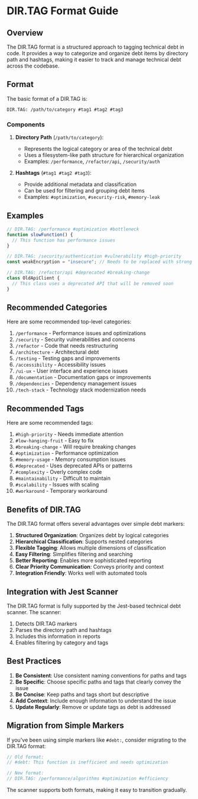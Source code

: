 # DIR.TAG Format Guide

## Overview

The DIR.TAG format is a structured approach to tagging technical debt in code. It provides a way to categorize and organize debt items by directory path and hashtags, making it easier to track and manage technical debt across the codebase.

## Format

The basic format of a DIR.TAG is:

```
DIR.TAG: /path/to/category #tag1 #tag2 #tag3
```

### Components

1. **Directory Path** (`/path/to/category`):
   - Represents the logical category or area of the technical debt
   - Uses a filesystem-like path structure for hierarchical organization
   - Examples: `/performance`, `/refactor/api`, `/security/auth`

2. **Hashtags** (`#tag1 #tag2 #tag3`):
   - Provide additional metadata and classification
   - Can be used for filtering and grouping debt items
   - Examples: `#optimization`, `#security-risk`, `#memory-leak`

## Examples

```javascript
// DIR.TAG: /performance #optimization #bottleneck
function slowFunction() {
  // This function has performance issues
}

// DIR.TAG: /security/authentication #vulnerability #high-priority
const weakEncryption = "insecure"; // Needs to be replaced with strong encryption

// DIR.TAG: /refactor/api #deprecated #breaking-change
class OldApiClient {
  // This class uses a deprecated API that will be removed soon
}
```

## Recommended Categories

Here are some recommended top-level categories:

1. `/performance` - Performance issues and optimizations
2. `/security` - Security vulnerabilities and concerns
3. `/refactor` - Code that needs restructuring
4. `/architecture` - Architectural debt
5. `/testing` - Testing gaps and improvements
6. `/accessibility` - Accessibility issues
7. `/ui-ux` - User interface and experience issues
8. `/documentation` - Documentation gaps or improvements
9. `/dependencies` - Dependency management issues
10. `/tech-stack` - Technology stack modernization needs

## Recommended Tags

Here are some recommended tags:

1. `#high-priority` - Needs immediate attention
2. `#low-hanging-fruit` - Easy to fix
3. `#breaking-change` - Will require breaking changes
4. `#optimization` - Performance optimization
5. `#memory-usage` - Memory consumption issues
6. `#deprecated` - Uses deprecated APIs or patterns
7. `#complexity` - Overly complex code
8. `#maintainability` - Difficult to maintain
9. `#scalability` - Issues with scaling
10. `#workaround` - Temporary workaround

## Benefits of DIR.TAG

The DIR.TAG format offers several advantages over simple debt markers:

1. **Structured Organization**: Organizes debt by logical categories
2. **Hierarchical Classification**: Supports nested categories
3. **Flexible Tagging**: Allows multiple dimensions of classification
4. **Easy Filtering**: Simplifies filtering and searching
5. **Better Reporting**: Enables more sophisticated reporting
6. **Clear Priority Communication**: Conveys priority and context
7. **Integration Friendly**: Works well with automated tools

## Integration with Jest Scanner

The DIR.TAG format is fully supported by the Jest-based technical debt scanner. The scanner:

1. Detects DIR.TAG markers
2. Parses the directory path and hashtags
3. Includes this information in reports
4. Enables filtering by category and tags

## Best Practices

1. **Be Consistent**: Use consistent naming conventions for paths and tags
2. **Be Specific**: Choose specific paths and tags that clearly convey the issue
3. **Be Concise**: Keep paths and tags short but descriptive
4. **Add Context**: Include enough information to understand the issue
5. **Update Regularly**: Remove or update tags as debt is addressed

## Migration from Simple Markers

If you've been using simple markers like `#debt:`, consider migrating to the DIR.TAG format:

```javascript
// Old format:
// #debt: This function is inefficient and needs optimization

// New format:
// DIR.TAG: /performance/algorithms #optimization #efficiency
```

The scanner supports both formats, making it easy to transition gradually.
